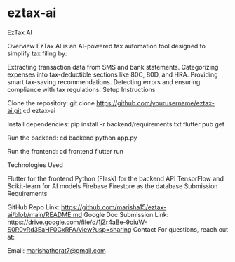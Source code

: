 # eztax-ai
EzTax AI

Overview
EzTax AI is an AI-powered tax automation tool designed to simplify tax filing by:

Extracting transaction data from SMS and bank statements.
Categorizing expenses into tax-deductible sections like 80C, 80D, and HRA.
Providing smart tax-saving recommendations.
Detecting errors and ensuring compliance with tax regulations.
Setup Instructions

Clone the repository:
git clone https://github.com/yourusername/eztax-ai.git
cd eztax-ai

Install dependencies:
pip install -r backend/requirements.txt
flutter pub get

Run the backend:
cd backend
python app.py

Run the frontend:
cd frontend
flutter run

Technologies Used

Flutter for the frontend
Python (Flask) for the backend API
TensorFlow and Scikit-learn for AI models
Firebase Firestore as the database
Submission Requirements

GitHub Repo Link: https://github.com/marisha15/eztax-ai/blob/main/README.md
Google Doc Submission Link: https://drive.google.com/file/d/1jZr4aBe-9oiuW-S0R0vRd3EaHF0GxRFA/view?usp=sharing
Contact
For questions, reach out at:

Email: marishathorat7@gmail.com
